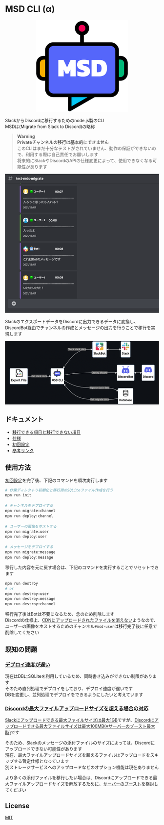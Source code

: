 # MSD CLI (α)

<p align="center">
  <img src="./docs/img/msd.png" width="300" height="300">
</p>

SlackからDiscordに移行するためのnode.js製のCLI  
MSDは(Migrate from Slack to Discord)の略称  

> **Warning**  
> **Privateチャンネルの移行は基本的にできません**  
> このCLIはまだ十分なテストがされていません、動作の保証ができないので、利用する際は自己責任でお願いします  
> 将来的にSlackやDiscordのAPIの仕様変更によって、使用できなくなる可能性があります  

<p align="center">
  <img src="./docs/img/example.png" min-width="600" min-height="540">
</p>

SlackのエクスポートデータをDiscordに出力できるデータに変換し、DiscordBot経由でチャンネルの作成とメッセージの出力を行うことで移行を実現します  

<p align="center">
  <img src="./docs/img/architecture.png" min-width="850" min-height="350">
</p>

## ドキュメント

- [移行できる項目と移行できない項目](./docs/migration.md)
- [仕様](./docs/specification.md)
- [初回設定](./docs/init.md)
- [参考リンク](./docs/reference.md)

## 使用方法

[初回設定](./docs/setting.md)を完了後、下記のコマンドを順次実行します

```zsh
# 作業ディレクトリ初期化と移行用のSQLiteファイル作成を行う
npm run init

# チャンネルをデプロイする
npm run migrate:channel
npm run deploy:channel

# ユーザーの画像をホストする
npm run migrate:user
npm run deploy:user

# メッセージをデプロイする
npm run migrate:message
npm run deploy:message
```

移行した内容を元に戻す場合は、下記のコマンドを実行することでリセットできます  

```zsh
npm run destroy
# or
npm run destroy:user
npm run destroy:message
npm run destroy:channel
```

移行完了後はBotは不要になるため、念のため削除します  
Discordの仕様上、[CDNにアップロードされたファイルを消えない](https://support.discord.com/hc/en-us/community/posts/360061593771-Privacy-for-CDN-attachements)ようなので、ユーザーの画像をホストするためのチャンネル`#msd-user`は移行完了後に任意で削除してください  

## 既知の問題

### [デプロイ速度が遅い](https://github.com/revoltage-inc/msd-cli/issues/37)

現在はDBにSQLiteを利用しているため、同時書き込みができない制限があります  
そのため直列処理でデプロイをしており、デプロイ速度が遅いです  
DBを変更し、並列処理でデプロイをできるようにしたいと考えています  

### [Discordの最大ファイルアップロードサイズを超える場合の対応](https://github.com/revoltage-inc/msd-cli/issues/38)

[Slackにアップロードできる最大ファイルサイズは最大1GB](https://slack.com/intl/ja-jp/help/articles/201330736-%E3%83%95%E3%82%A1%E3%82%A4%E3%83%AB%E3%82%92-Slack-%E3%81%AB%E8%BF%BD%E5%8A%A0%E3%81%99%E3%82%8B)ですが、[Discordにアップロードできる最大ファイルサイズは最大100MB(※サーバーのブースト最大時)](https://support.discord.com/hc/ja/articles/360028038352-%E3%82%B5%E3%83%BC%E3%83%90%E3%83%BC%E3%83%96%E3%83%BC%E3%82%B9%E3%83%88-)です  

そのため、Slackのメッセージの添付ファイルのサイズによっては、Discordにアップロードできない可能性があります  
現在、最大ファイルアップロードサイズを超えるファイルはアップロードをスキップする暫定仕様となっています  
別ストレージサービスへのアップロードなどのオプション機能は現在ありません  

より多くの添付ファイルを移行したい場合は、Discordにアップロードできる最大ファイルアップロードサイズを解放するために、[サーバーのブースト](https://support.discord.com/hc/ja/articles/360028038352-%E3%82%B5%E3%83%BC%E3%83%90%E3%83%BC%E3%83%96%E3%83%BC%E3%82%B9%E3%83%88-)を検討してください  

## License

[MIT](https://opensource.org/licenses/MIT)
